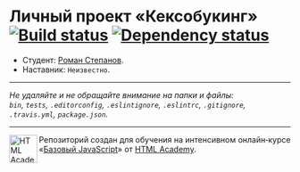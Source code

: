 # Личный проект «Кексобукинг» [![Build status][travis-image]][travis-url] [![Dependency status][dependency-image]][dependency-url]

* Студент: [Роман Степанов](https://up.htmlacademy.ru/javascript/8/user/2304).
* Наставник: `Неизвестно`.

---

_Не удаляйте и не обращайте внимание на папки и файлы:_<br>
_`bin`, `tests`, `.editorconfig`, `.eslintignore`, `.eslintrc`, `.gitignore`, `.travis.yml`, `package.json`._

---

<a href="https://htmlacademy.ru/intensive/javascript"><img align="left" width="50" height="50" title="HTML Academy" src="https://up.htmlacademy.ru/static/img/intensive/javascript/logo-for-github.svg"></a>

Репозиторий создан для обучения на интенсивном онлайн‑курсе «[Базовый JavaScript](https://htmlacademy.ru/intensive/javascript)» от [HTML Academy](https://htmlacademy.ru).

[travis-image]: https://travis-ci.org/htmlacademy-javascript/2304-keksobooking.svg?branch=master
[travis-url]: https://travis-ci.org/htmlacademy-javascript/2304-keksobooking
[dependency-image]: https://david-dm.org/htmlacademy-javascript/2304-keksobooking.svg?style=flat-square
[dependency-url]: https://david-dm.org/htmlacademy-javascript/2304-keksobooking
